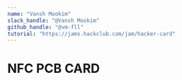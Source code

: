 ```yaml
---
name: "Vansh Mookim"
slack_handle: "@Vansh Mookim"
github_handle: "@vm-fll"
tutorial: "https://jams.hackclub.com/jam/hacker-card"
---
```


# NFC PCB CARD

<!-- This is going to be a buisness card. It will link to my personal website using an NFC chip. -->

<!-- $20.35 -->

<!-- Tell us a little bit about your design process. What were some challenges? What helped? ***Totally optional*** -->

